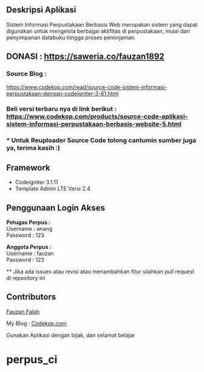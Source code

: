 ## Deskripsi Aplikasi
Sistem Informasi Perpustakaan Berbasis Web merupakan sistem yang dapat digunakan untuk mengelola berbagai aktifitas di perpustakaan, mulai dari penyimpanan databuku hingga proses peminjaman.
## DONASI : <a href="https://saweria.co/fauzan1892">https://saweria.co/fauzan1892</a>
### Source Blog :  <a href="https://www.codekop.com/read/source-code-sistem-informasi-perpustakaan-dengan-codeigniter-3-61.html" target="_blank">
https://www.codekop.com/read/source-code-sistem-informasi-perpustakaan-dengan-codeigniter-3-61.html</a>

### Beli versi terbaru nya di link berikut :  <a href="https://www.codekop.com/products/source-code-aplikasi-sistem-informasi-perpustakaan-berbasis-website-5.html" target="_blank">https://www.codekop.com/products/source-code-aplikasi-sistem-informasi-perpustakaan-berbasis-website-5.html</a>

### * Untuk Reuploader Source Code tolong cantumin sumber juga ya, terima kasih :)

##  Framework
* Codeigniter 3.1.11
* Template Admin LTE  Versi 2.4

## Penggunaan Login Akses

<b>Petugas Perpus : </b>
<br/>
Username : anang
<br/>
Password : 123

<b>Anggota Perpus :</b>
<br/>
Username : fauzan
<br/>
Password : 123

** Jika ada issues atau revisi atau menambahkan fitur silahkan pull request di repository ini

## Contributors
<a href="https://fauzan.codekop.com/"> Fauzan Falah</a>

My Blog : <a href="https://www.codekop.com/"> Codekop.com</a>

Gunakan Aplikasi dengan bijak, dan selamat belajar
# perpus_ci
